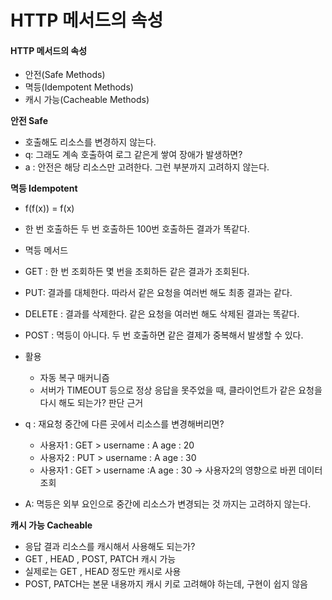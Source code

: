 # HTTP 메서드의 속성

#### HTTP 메서드의 속성
- 안전(Safe Methods)
- 멱등(Idempotent Methods)
- 캐시 가능(Cacheable Methods)

**안전 Safe**  
- 호출해도 리소스를 변경하지 않는다.
- q: 그래도 계속 호출하여 로그 같은게 쌓여 장애가 발생하면?
- a : 안전은 해당 리소스만 고려한다. 그런 부분까지 고려하지 않는다.

**멱등 Idempotent**  
- f(f(x)) = f(x)
- 한 번 호출하든 두 번 호출하든 100번 호출하든 결과가 똑같다.
- 멱등 메서드
- GET : 한 번 조회하든 몇 번을 조회하든 같은 결과가 조회된다.
- PUT: 결과를 대체한다. 따라서 같은 요청을 여러번 해도 최종 결과는 같다.
- DELETE : 결과를 삭제한다. 같은 요청을 여러번 해도 삭제된 결과는 똑같다.
- POST : 멱등이 아니다. 두 번 호출하면 같은 결제가 중복해서 발생할 수 있다.

- 활용
  - 자동 복구 매커니즘
  - 서버가 TIMEOUT 등으로 정상 응답을 못주었을 때, 클라이언트가 같은 요청을 다시 해도 되는가? 판단 근거
- q : 재요청 중간에 다른 곳에서 리소스를 변경해버리면?
  - 사용자1 : GET > username : A age : 20
  - 사용자2 : PUT > username : A age : 30
  - 사용자1 : GET > username :A age : 30 -> 사용자2의 영향으로 바뀐 데이터 조회
- A: 멱등은 외부 요인으로 중간에 리소스가 변경되는 것 까지는 고려하지 않는다.

**캐시 가능 Cacheable**
- 응답 결과 리소스를 캐시해서 사용해도 되는가?
- GET , HEAD , POST, PATCH 캐시 가능
- 실제로는 GET , HEAD 정도만 캐시로 사용
- POST, PATCH는 본문 내용까지 캐시 키로 고려해야 하는데, 구현이 쉽지 않음